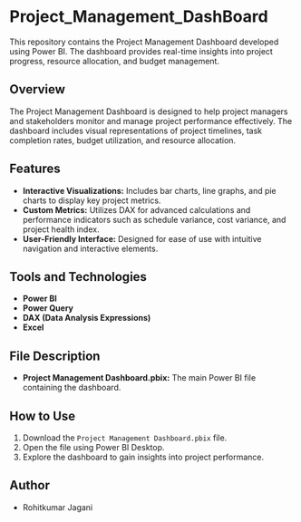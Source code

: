 # Project_Management_DashBoard


This repository contains the Project Management Dashboard developed using Power BI. The dashboard provides real-time insights into project progress, resource allocation, and budget management.

## Overview

The Project Management Dashboard is designed to help project managers and stakeholders monitor and manage project performance effectively. The dashboard includes visual representations of project timelines, task completion rates, budget utilization, and resource allocation.

## Features

- **Interactive Visualizations:** Includes bar charts, line graphs, and pie charts to display key project metrics.
- **Custom Metrics:** Utilizes DAX for advanced calculations and performance indicators such as schedule variance, cost variance, and project health index.
- **User-Friendly Interface:** Designed for ease of use with intuitive navigation and interactive elements.

## Tools and Technologies

- **Power BI**
- **Power Query**
- **DAX (Data Analysis Expressions)**
- **Excel**

## File Description

- **Project Management Dashboard.pbix:** The main Power BI file containing the dashboard.

## How to Use

1. Download the `Project Management Dashboard.pbix` file.
2. Open the file using Power BI Desktop.
3. Explore the dashboard to gain insights into project performance.

## Author

- Rohitkumar Jagani

